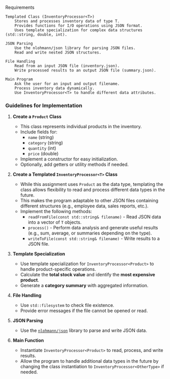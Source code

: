 Requirements

    Templated Class (InventoryProcessor<T>)
        Stores and processes inventory data of type T.
        Provides functions for I/O operations using JSON format.
        Uses template specialization for complex data structures (std::string, double, int).

    JSON Parsing
        Use the nlohmann/json library for parsing JSON files.
        Read and write nested JSON structures.

    File Handling
        Read from an input JSON file (inventory.json).
        Write processed results to an output JSON file (summary.json).

    Main Program
        Ask the user for an input and output filename.
        Process inventory data dynamically.
        Use InventoryProcessor<T> to handle different data attributes.


### **Guidelines for Implementation**  

1. **Create a `Product` Class**  
    - This class represents individual products in the inventory.  
    - Include fields for:  
      - `name` (string)  
      - `category` (string)  
      - `quantity` (int)  
      - `price` (double)  
    - Implement a constructor for easy initialization.  
    - Optionally, add getters or utility methods if needed.  

2. **Create a Templated `InventoryProcessor<T>` Class**  
    - While this assignment uses `Product` as the data type, templating the class allows flexibility to read and process different data types in the future.  
    - This makes the program adaptable to other JSON files containing different structures (e.g., employee data, sales reports, etc.).  
    - Implement the following methods:  
      - `readFromFile(const std::string& filename)` - Read JSON data into a vector of `T` objects.  
      - `process()` - Perform data analysis and generate useful results (e.g., sum, average, or summaries depending on the type).  
      - `writeToFile(const std::string& filename)` - Write results to a JSON file.  

3. **Template Specialization**  
    - Use template specialization for `InventoryProcessor<Product>` to handle product-specific operations.  
    - Calculate the **total stock value** and identify the **most expensive product**.  
    - Generate a **category summary** with aggregated information.

4. **File Handling**  
    - Use `std::filesystem` to check file existence.  
    - Provide error messages if the file cannot be opened or read.  

5. **JSON Parsing**  
    - Use the [`nlohmann/json`](https://github.com/nlohmann/json) library to parse and write JSON data.  

6. **Main Function**  
    - Instantiate `InventoryProcessor<Product>` to read, process, and write results.  
    - Allow the program to handle additional data types in the future by changing the class instantiation to `InventoryProcessor<OtherType>` if needed.  

